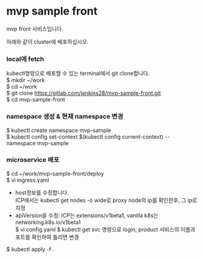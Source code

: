 # mvp sample front
mvp front 서비스입니다.   

아래와 같이 cluster에 배포하십시오.   
### local에 fetch   
kubectl명령으로 배포할 수 있는 terminal에서 git clone합니다.   
$ mkdir ~/work   
$ cd ~/work   
$ git clone https://gitlab.com/jenkins28/mvp-sample-front.git    
$ cd mvp-sample-front

### namespace 생성 & 현재 namespace 변경      

$ kubectl create namespace mvp-sample   
$ kubectl config set-context $(kubectl config current-context) --namespace mvp-sample

### microservice 배포
$ cd ~/work/mvp-sample-front/deploy   
$ vi ingress.yaml   
- host정보를 수정합니다.     
ICP에서는 kubectl get nodes -o wide로 proxy node의 ip를 확인한후, 그 ip로 지정   
- apiVersion을 수정: ICP는 extensions/v1beta1, vanilla k8s는 networking.k8s.io/v1beta1   
$ vi config.yaml
  $ kubectl get svc 명령으로 login, product 서비스의 이름과 포트를 확인하여 틀리면 변경     

$ kubectl apply -f . 







